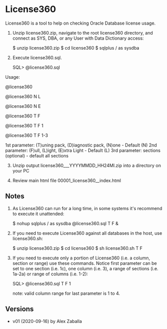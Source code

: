 # License360

License360 is a tool to help on checking Oracle Database license usage.

1. Unzip license360.zip, navigate to the root license360 directory, and connect as SYS, 
   DBA, or any User with Data Dictionary access:

   $ unzip license360.zip
   $ cd license360
   $ sqlplus / as sysdba

2. Execute license360.sql.

   SQL> @license360.sql


Usage: 

@license360

@license360 N L

@license360 N E

@license360 T F

@license360 T F 1

@license360 T F 1-3


1st parameter: (T)uning pack, (D)iagnostic pack, (N)one - Default (N)
2nd parameter: (F)ull, (L)ight, (E)xtra Light  - Default (L)
3rd parameter: sections (optional) - default all sections

3. Unzip output license360_<dbname>_<host>_YYYYMMDD_HH24MI.zip into a directory on your PC

4. Review main html file 00001_license360_<dbname>_index.html



## Notes ##

1. As License360 can run for a long time, in some systems it's recommend to execute it unattended:

   $ nohup sqlplus / as sysdba @license360.sql T F &

2. If you need to execute License360 against all databases in the host, use license360.sh:

   $ unzip license360.zip
   $ cd license360
   $ sh license360.sh T F
   
3. If you need to execute only a portion of License360 (i.e. a column, section or range) use 
   these commands. Notice first parameter can be set to one section (i.e. 1c),
   one column (i.e. 3), a range of sections (i.e. 1a-2a) or range of columns (i.e. 1-2):

   SQL> @license360.sql T F 1
   
   note: valid column range for last parameter is 1 to 4. 


## Versions ##
* v01 (2020-09-16) by Alex Zaballa
